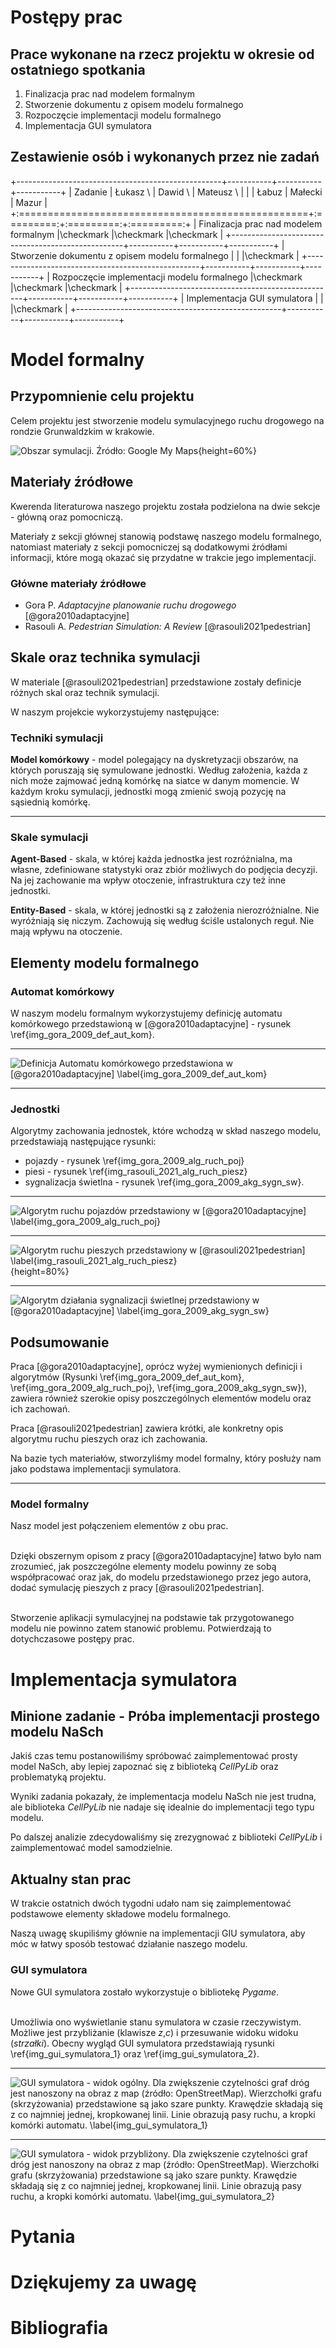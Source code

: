 
# Postępy prac

## Prace wykonane na rzecz projektu w okresie od ostatniego spotkania
   
1. Finalizacja prac nad modelem formalnym
2. Stworzenie dokumentu z opisem modelu formalnego
3. Rozpoczęcie implementacji modelu formalnego
4. Implementacja GUI symulatora
  
## Zestawienie osób i wykonanych przez nie zadań

+---------------------------------------------------+-----------+-----------+-----------+
| Zadanie                                           | Łukasz \  | Dawid \   | Mateusz \ |
|                                                   | Łabuz     | Małecki   | Mazur     |
+:==================================================+:=========:+:=========:+:=========:+
| Finalizacja prac nad modelem formalnym            |\checkmark |\checkmark |\checkmark |
+---------------------------------------------------+-----------+-----------+-----------+
| Stworzenie dokumentu z opisem modelu formalnego   |           |           |\checkmark |
+---------------------------------------------------+-----------+-----------+-----------+
| Rozpoczęcie implementacji modelu formalnego       |\checkmark |\checkmark |\checkmark |
+---------------------------------------------------+-----------+-----------+-----------+
| Implementacja GUI symulatora                      |           |           |\checkmark |
+---------------------------------------------------+-----------+-----------+-----------+

# Model formalny

## Przypomnienie celu projektu

Celem projektu jest stworzenie modelu symulacyjnego ruchu drogowego na rondzie Grunwaldzkim w krakowie.

![Obszar symulacji. Źródło: Google My Maps](img/obszar-symulacji.png){height=60%}

## Materiały źródłowe

Kwerenda literaturowa naszego projektu została podzielona na dwie sekcje - główną oraz pomocniczą.

Materiały z sekcji głównej stanowią podstawę naszego modelu formalnego,
natomiast materiały z sekcji pomocniczej są dodatkowymi źródłami informacji,
które mogą okazać się przydatne w trakcie jego implementacji.   

### Główne materiały źródłowe

- Gora P. *Adaptacyjne planowanie ruchu drogowego* [@gora2010adaptacyjne]
- Rasouli A. *Pedestrian Simulation: A Review* [@rasouli2021pedestrian]

## Skale oraz technika symulacji

W materiale [@rasouli2021pedestrian] przedstawione zostały definicje różnych skal oraz technik symulacji.

W naszym projekcie wykorzystujemy następujące:

### Techniki symulacji

**Model komórkowy** - model polegający na dyskretyzacji obszarów, na których poruszają się symulowane jednostki. Według założenia, każda z nich może zajmować jedną komórkę na siatce w danym momencie. W każdym kroku symulacji, jednostki mogą zmienić swoją pozycję na sąsiednią komórkę.

---

### Skale symulacji

**Agent-Based** - skala, w której każda jednostka jest rozróżnialna, ma własne, zdefiniowane statystyki oraz zbiór możliwych do podjęcia decyzji. Na jej zachowanie ma wpływ otoczenie, infrastruktura czy też inne jednostki.

**Entity-Based** - skala, w której jednostki są z założenia nierozróżnialne. Nie wyróżniają się niczym. Zachowują się według ściśle ustalonych reguł. Nie mają wpływu na otoczenie. 

## Elementy modelu formalnego

### Automat komórkowy

W naszym modelu formalnym wykorzystujemy definicję automatu komórkowego przedstawioną w [@gora2010adaptacyjne] - rysunek \ref{img_gora_2009_def_aut_kom}.

---

![Definicja Automatu komórkowego przedstawiona w [@gora2010adaptacyjne] \label{img_gora_2009_def_aut_kom}](img/gora-2010-definicja-automatu-komorkowego.png)

---

### Jednostki

Algorytmy zachowania jednostek, które wchodzą w skład naszego modelu, przedstawiają następujące rysunki:

- pojazdy - rysunek \ref{img_gora_2009_alg_ruch_poj}
- piesi - rysunek \ref{img_rasouli_2021_alg_ruch_piesz}
- sygnalizacja świetlna - rysunek \ref{img_gora_2009_akg_sygn_sw}.

---

![Algorytm ruchu pojazdów przedstawiony w [@gora2010adaptacyjne] \label{img_gora_2009_alg_ruch_poj}](img/gora-2010-alg-ruch-poj.png)

---

![Algorytm ruchu pieszych przedstawiony w [@rasouli2021pedestrian] \label{img_rasouli_2021_alg_ruch_piesz}](img/rasouli-2021-alg-ruch-piesz.png){height=80%}

---

![Algorytm działania sygnalizacji świetlnej przedstawiony w [@gora2010adaptacyjne] \label{img_gora_2009_akg_sygn_sw}](img/gora-2010-akg-sygn-sw.png)

## Podsumowanie

Praca [@gora2010adaptacyjne], oprócz wyżej wymienionych definicji i algorytmów (Rysunki \ref{img_gora_2009_def_aut_kom}, \ref{img_gora_2009_alg_ruch_poj}, \ref{img_gora_2009_akg_sygn_sw}),
zawiera również szerokie opisy poszczególnych elementów modelu oraz ich zachowań. 

Praca [@rasouli2021pedestrian] zawiera krótki, ale konkretny opis algorytmu ruchu pieszych
oraz ich zachowania.

Na bazie tych materiałów, stworzyliśmy model formalny, który posłuży nam jako podstawa implementacji symulatora.

---

### Model formalny

Nasz model jest połączeniem elementów z obu prac.

\
Dzięki obszernym opisom z pracy [@gora2010adaptacyjne] łatwo było nam zrozumieć, jak poszczególne elementy modelu powinny ze sobą współpracować oraz jak, do modelu przedstawionego przez jego autora, dodać symulację pieszych z pracy [@rasouli2021pedestrian]. 

\
Stworzenie aplikacji symulacyjnej na podstawie tak przygotowanego modelu nie powinno zatem stanowić problemu.
Potwierdzają to dotychczasowe postępy prac.

# Implementacja symulatora

## Minione zadanie - Próba implementacji prostego modelu NaSch

Jakiś czas temu postanowiliśmy spróbować zaimplementować prosty model NaSch, 
aby lepiej zapoznać się z biblioteką *CellPyLib* oraz problematyką projektu.

Wyniki zadania pokazały, że implementacja modelu NaSch nie jest trudna, 
ale biblioteka *CellPyLib* nie nadaje się idealnie do implementacji tego typu modelu. 

Po dalszej analizie zdecydowaliśmy się zrezygnować z biblioteki *CellPyLib* i zaimplementować model samodzielnie.

## Aktualny stan prac

W trakcie ostatnich dwóch tygodni udało nam się zaimplementować podstawowe elementy składowe modelu formalnego.

Naszą uwagę skupiliśmy głównie na implementacji GIU symulatora, aby móc w łatwy sposób testować działanie naszego modelu.

### GUI symulatora

Nowe GUI symulatora zostało wykorzystuje o bibliotekę *Pygame*.

\
Umożliwia ono wyświetlanie stanu symulatora w czasie rzeczywistym.
Możliwe jest przybliżanie (klawisze *z*,*c*) i przesuwanie widoku widoku (*strzałki*). Obecny wygląd GUI symulatora przedstawiają 
rysunki \ref{img_gui_symulatora_1} oraz \ref{img_gui_symulatora_2}.

---

![GUI symulatora - widok ogólny. Dla zwiększenie czytelności graf dróg jest nanoszony na obraz z map (źródło: [OpenStreetMap](openstreetmap.org)). Wierzchołki grafu (skrzyżowania) przedstawione są jako szare punkty. Krawędzie składają się z co najmniej jednej, kropkowanej linii. Linie obrazują pasy ruchu, a kropki komórki automatu. \label{img_gui_symulatora_1}](img/simulator-gui-1.png)

---

![GUI symulatora - widok przybliżony. Dla zwiększenie czytelności graf dróg jest nanoszony na obraz z map (źródło: [OpenStreetMap](openstreetmap.org)). Wierzchołki grafu (skrzyżowania) przedstawione są jako szare punkty. Krawędzie składają się z co najmniej jednej, kropkowanej linii. Linie obrazują pasy ruchu, a kropki komórki automatu. \label{img_gui_symulatora_2}](img/simulator-gui-2.png)


# Pytania

# Dziękujemy za uwagę

# Bibliografia
